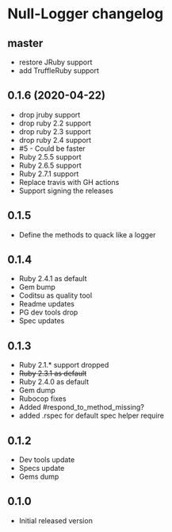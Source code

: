 # Null-Logger changelog

## master
- restore JRuby support
- add TruffleRuby support

## 0.1.6 (2020-04-22)
- drop jruby support
- drop ruby 2.2 support
- drop ruby 2.3 support
- drop ruby 2.4 support
- #5 - Could be faster
- Ruby 2.5.5 support
- Ruby 2.6.5 support
- Ruby 2.7.1 support
- Replace travis with GH actions
- Support signing the releases

## 0.1.5
- Define the methods to quack like a logger

## 0.1.4
- Ruby 2.4.1 as default
- Gem bump
- Coditsu as quality tool
- Readme updates
- PG dev tools drop
- Spec updates

## 0.1.3
- Ruby 2.1.* support dropped
- ~~Ruby 2.3.1 as default~~
- Ruby 2.4.0 as default
- Gem dump
- Rubocop fixes
- Added #respond_to_method_missing?
- added .rspec for default spec helper require

## 0.1.2
- Dev tools update
- Specs update
- Gems dump

## 0.1.0
- Initial released version
